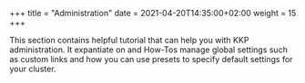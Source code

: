 +++
title = "Administration"
date = 2021-04-20T14:35:00+02:00
weight = 15
+++

This section contains helpful tutorial that can help you with KKP administration. It expantiate on and How-Tos manage global settings such as custom links and how you can use presets to specify default settings for your cluster.
